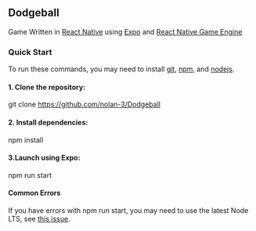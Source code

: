 ## Dodgeball
Game Written in [React Native](https://reactnative.dev/) using [Expo](https://expo.dev/) and [React Native Game Engine](https://github.com/bberak/react-native-game-engine)

### Quick Start
To run these commands, you may need to install [git](https://github.com/git-guides/install-git), [npm,](https://www.npmjs.com/package/npm) and [nodejs](https://nodejs.org/en/).

#### 1. Clone the repository:
git clone https://github.com/nolan-3/Dodgeball
#### 2. Install dependencies:
npm install
#### 3.Launch using Expo:
npm run start
#### Common Errors
If you have errors with npm run start, you may need to use the latest Node LTS, see [this issue](https://github.com/expo/expo-cli/issues/4334).